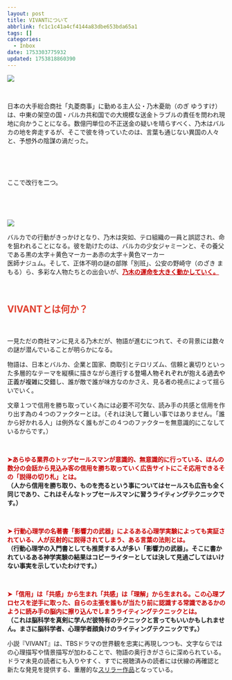 ```yaml
---
layout: post
title: VIVANTについて
abbrlink: fc1c1c41a4cf4144a83dbe653bda65a1
tags: []
categories:
  - Inbox
date: 1753303775932
updated: 1753818860390
---
```


![](/resources/757786561ed14f82a4d432fbcd307541.png)

 

日本の大手総合商社「丸菱商事」に勤める主人公・乃木憂助（のぎ ゆうすけ）は、中東の架空の国・バルカ共和国での大規模な送金トラブルの責任を問われ現地に向かうことになる。数億円単位の不正送金の疑いを晴らすべく、乃木はバルカの地を奔走するが、そこで彼を待っていたのは、言葉も通じない異国の人々と、予想外の陰謀の渦だった。

 

 

ここで改行を二つ。

 

 

![](/resources/071faf6b76c9428198e31e0bffd4efd9.png)

バルカでの行動がきっかけとなり、乃木は突如、テロ組織の一員と誤認され、命を狙われることになる。彼を助けたのは、バルカの少女ジャミーンと、その養父である<span class="mark-bold-black">黒の太字＋黄色マーカー</span>あ<span class="mark-bold-red">赤の太字＋黄色マーカー</span>\
医師ナジュム。そして、正体不明の謎の部隊「別班」、公安の野崎守（のざき まもる）ら、多彩な人物たちとの出会いが、**<span style="color: rgb(200, 0, 0);"><ins>乃木の運命を大きく動かしていく。</ins></span>**

 

## <span style="color: rgb(224, 62, 45);">VIVANTとは何か？</span>

 

一見ただの商社マンに見える乃木だが、物語が進むにつれて、その背景には数々の謎が潜んでいることが明らかになる。

物語は、日本とバルカ、企業と国家、商取引とテロリズム、信頼と裏切りといった多層的なテーマを縦横に描きながら進行する<span style="color: black;">登場人物それぞれが抱える過去や正義が複雑に交錯</span>し、誰が敵で誰が味方なのかさえ、見る者の視点によって揺らいでいく。

文章１つで信用を勝ち取っていく為には必要不可欠な、読み手の共感と信用を作り出す為の４つのファクターとは。（それは決して難しい事ではありません。「誰から好かれる人」は例外なく誰もがこの４つのファクターを無意識的にこなしているからです。）

 

<span style="color: rgb(200, 0, 0);">**➤あらゆる業界のトップセールスマンが意識的、無意識的に行っている、ほんの数分の会話から見込み客の信用を勝ち取っていく広告サイトにこそ応用できるその「説得の切り札」とは。**</span>\
**（人から信用を勝ち取り、ものを売るという事についてはセールスも広告も全く同じであり、これはそんなトップセールスマンに習うライティングテクニックです。）**

 

<span style="color: rgb(200, 0, 0);">**➤ 行動心理学の名著書「影響力の武器」によるある心理学実験によっても実証されている、人が反射的に説得されてしまう、ある言葉の法則とは。**</span>\
**（行動心理学の入門書としても推奨する人が多い「影響力の武器」。そこに書かれているある神学実験の結果はコピーライターとしては決して見過ごしてはいけない事実を示していたわけです。）**

 

**<span style="color: rgb(200, 0, 0);">➤「信用」は「共感」から生まれ「共感」は「理解」から生まれる。この心理プロセスを逆手に取った、自らの主張を誰もが当たり前に認識する常識であるかのように読み手の脳内に擦り込んでしまうライティングテクニックとは。</span>**\
**（これは脳科学を真剣に学んだ彼特有のテクニックと言ってもいいかもしれません。まさに脳科学者、心理学者顔負けのライティングテクニックです。）**

小説『VIVANT』は、TBSドラマの世界観を忠実に再現しつつも、文字ならではの心理描写や情景描写が加わることで、物語の奥行きがさらに深められている。ドラマ未見の読者にも入りやすく、すでに視聴済みの読者には伏線の再確認と新たな発見を提供する、重層的な[スリラー作品](/C:/Users/nkht2/AppData/Local/Programs/Joplin/resources/app.asar/dvdvd)となっている。
